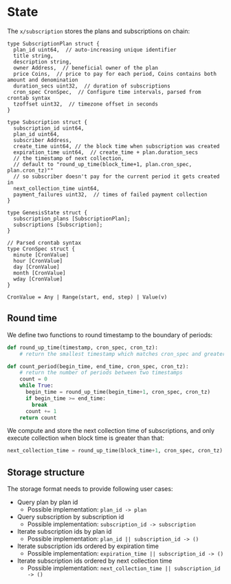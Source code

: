 <!--
order: 2
-->

# State

The `x/subscription` stores the plans and subscriptions on chain:

```golang
type SubscriptionPlan struct {
  plan_id uint64,  // auto-increasing unique identifier
  title string,
  description string,
  owner Address,  // beneficial owner of the plan
  price Coins,  // price to pay for each period, Coins contains both amount and denomination
  duration_secs uint32,  // duration of subscriptions
  cron_spec CronSpec,  // Configure time intervals, parsed from crontab syntax
  tzoffset uint32,  // timezone offset in seconds
}

type Subscription struct {
  subscription_id uint64,
  plan_id uint64,
  subscriber Address,
  create_time uint64, // the block time when subscription was created
  expiration_time uint64,  // create_time + plan.duration_secs
  // the timestamp of next collection,
  // default to "round_up_time(block_time+1, plan.cron_spec, plan.cron_tz)""
  // so subscriber doesn't pay for the current period it gets created in
  next_collection_time uint64,
  payment_failures uint32,  // times of failed payment collection
}

type GenesisState struct {
  subscription_plans [SubscriptionPlan];
  subscriptions [Subscription];
}

// Parsed crontab syntax
type CronSpec struct {
  minute [CronValue]
  hour [CronValue]
  day [CronValue]
  month [CronValue]
  wday [CronValue]
}

CronValue = Any | Range(start, end, step) | Value(v)
```

## Round time

We define two functions to round timestamp to the boundary of periods:

```python
def round_up_time(timestamp, cron_spec, cron_tz):
    # return the smallest timestamp which matches cron_spec and greater than or equal to timestamp

def count_period(begin_time, end_time, cron_spec, cron_tz):
    # return the number of periods between two timestamps
    count = 0
    while True:
      begin_time = round_up_time(begin_time+1, cron_spec, cron_tz)
      if begin_time >= end_time:
        break
      count += 1
    return count
```

We compute and store the next collection time of subscriptions, and only execute collection when block time is greater than that:

```python
next_collection_time = round_up_time(block_time+1, cron_spec, cron_tz)
```

## Storage structure

The storage format needs to provide following user cases:

- Query plan by plan id
  - Possible implementation: `plan_id -> plan`
- Query subscription by subscription id
  - Possible implementation: `subscription_id -> subscription`
- Iterate subscription ids by plan id
  - Possible implementation: `plan_id || subscription_id -> ()`
- Iterate subscription ids ordered by expiration time
  - Possible implementation: `expiration_time || subscription_id -> ()`
- Iterate subscription ids ordered by next collection time
  - Possible implementation: `next_collection_time || subscription_id -> ()`